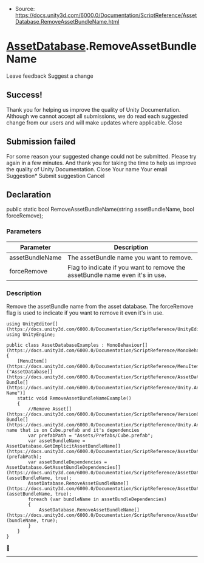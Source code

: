 * Source: https://docs.unity3d.com/6000.0/Documentation/ScriptReference/AssetDatabase.RemoveAssetBundleName.html

#  [AssetDatabase](https://docs.unity3d.com/6000.0/Documentation/ScriptReference/AssetDatabase.html).RemoveAssetBundleName
Leave feedback
Suggest a change
## Success!
Thank you for helping us improve the quality of Unity Documentation. Although we cannot accept all submissions, we do read each suggested change from our users and will make updates where applicable.
Close
## Submission failed
For some reason your suggested change could not be submitted. Please <a>try again</a> in a few minutes. And thank you for taking the time to help us improve the quality of Unity Documentation.
Close
Your name Your email Suggestion* Submit suggestion
Cancel
## Declaration
public static bool RemoveAssetBundleName(string assetBundleName, bool forceRemove); 
### Parameters
Parameter | Description  
---|---  
assetBundleName | The assetBundle name you want to remove.  
forceRemove | Flag to indicate if you want to remove the assetBundle name even it's in use.  
### Description
Remove the assetBundle name from the asset database. The forceRemove flag is used to indicate if you want to remove it even it's in use.
```
using UnityEditor[](https://docs.unity3d.com/6000.0/Documentation/ScriptReference/UnityEditor.html);
using UnityEngine;  
  
public class AssetDatabaseExamples : MonoBehaviour[](https://docs.unity3d.com/6000.0/Documentation/ScriptReference/MonoBehaviour.html)
{
    [MenuItem[](https://docs.unity3d.com/6000.0/Documentation/ScriptReference/MenuItem.html)("AssetDatabase[](https://docs.unity3d.com/6000.0/Documentation/ScriptReference/AssetDatabase.html)/Remove Bundle[](https://docs.unity3d.com/6000.0/Documentation/ScriptReference/Unity.Android.Gradle.Bundle.html) Name")]
    static void RemoveAssetBundleNameExample()
    {
        //Remove Asset[](https://docs.unity3d.com/6000.0/Documentation/ScriptReference/VersionControl.Asset.html) Bundle[](https://docs.unity3d.com/6000.0/Documentation/ScriptReference/Unity.Android.Gradle.Bundle.html) name that is on Cube.prefab and it's dependencies
        var prefabPath = "Assets/Prefabs/Cube.prefab";
        var assetBundleName = AssetDatabase.GetImplicitAssetBundleName[](https://docs.unity3d.com/6000.0/Documentation/ScriptReference/AssetDatabase.GetImplicitAssetBundleName.html)(prefabPath);
        var assetBundleDependencies = AssetDatabase.GetAssetBundleDependencies[](https://docs.unity3d.com/6000.0/Documentation/ScriptReference/AssetDatabase.GetAssetBundleDependencies.html)(assetBundleName, true);
        AssetDatabase.RemoveAssetBundleName[](https://docs.unity3d.com/6000.0/Documentation/ScriptReference/AssetDatabase.RemoveAssetBundleName.html)(assetBundleName, true);
        foreach (var bundleName in assetBundleDependencies)
        {
            AssetDatabase.RemoveAssetBundleName[](https://docs.unity3d.com/6000.0/Documentation/ScriptReference/AssetDatabase.RemoveAssetBundleName.html)(bundleName, true);
        }
    }
}
```

* * *
